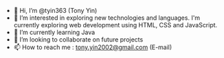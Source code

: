 - 👋 Hi, I’m @tyin363 (Tony Yin)
- 👀 I’m interested in exploring new technologies and languages. I'm currently exploring web development using HTML, CSS and JavaScript.
- 🌱 I’m currently learning Java
- 💞️ I’m looking to collaborate on future projects
- 📫 How to reach me : tony.yin2002@gmail.com (E-mail)

<!---
tyin363/tyin363 is a ✨ special ✨ repository because its `README.md` (this file) appears on your GitHub profile.
You can click the Preview link to take a look at your changes.
--->
